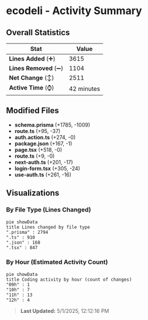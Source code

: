 # ecodeli - Activity Summary 

## Overall Statistics

| Stat                   | Value                                                             |
| ---------------------- | ----------------------------------------------------------------- |
| **Lines Added** (➕)   | 3615                                          |
| **Lines Removed** (➖) | 1104                                        |
| **Net Change** (↕)    | 2511                |
| **Active Time** (⌚)   | 42 minutes |


## Modified Files
- **schema.prisma** (+1785, -1009)
- **route.ts** (+95, -37)
- **auth.action.ts** (+274, -0)
- **package.json** (+167, -1)
- **page.tsx** (+518, -0)
- **route.ts** (+9, -0)
- **next-auth.ts** (+201, -17)
- **login-form.tsx** (+305, -24)
- **use-auth.ts** (+261, -16)

## Visualizations

### By File Type (Lines Changed)

```mermaid
pie showData
title Lines changed by file type
".prisma" : 2794
".ts" : 910
".json" : 168
".tsx" : 847
```

### By Hour (Estimated Activity Count)

```mermaid
pie showData
title Coding activity by hour (count of changes)
"09h" : 1
"10h" : 7
"11h" : 13
"12h" : 4
```


> **Last Updated:** 5/1/2025, 12:12:16 PM